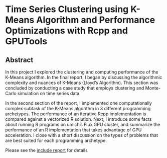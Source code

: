 # Time Series Clustering using K-Means Algorithm and Performance Optimizations with Rcpp and GPUTools

## Abstract

In this project I explored the clustering and computing performance of the K-Means algorithm. In the final report, I began by discussing the algorithmic complexity and nuances of K-Means (Lloyd’s Algorithm). This section was concluded by conducting a case study that employs clustering and Monte-Carlo simulation on time series data. 

In the second section of the report, I implemented one computationally complex subtask of the K-Means algorithm in 3 different programming archetypes. The performance of an iterative Rcpp implementation is compared against a vectorized R solution. Next, I introduce some facts about running R programs on umich’s Flux GPU cluster, and summarize the performance of an R implementation that takes advantage of GPU acceleration. I close with a short discussion on the types of problems that are best suited for each programming archetype. 

Please see the [include report](./report.pdf) for details 
